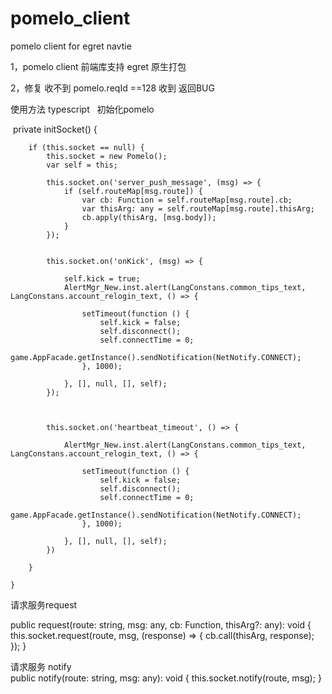 # pomelo_client
pomelo client for egret navtie

1，pomelo client 前端库支持 egret 原生打包

2，修复 收不到 pomelo.reqId ==128 收到 返回BUG

使用方法  typescript
 
 初始化pomelo
 
 private initSocket() {

        if (this.socket == null) {
            this.socket = new Pomelo();
            var self = this;

            this.socket.on('server_push_message', (msg) => {
                if (self.routeMap[msg.route]) {
                    var cb: Function = self.routeMap[msg.route].cb;
                    var thisArg: any = self.routeMap[msg.route].thisArg;
                    cb.apply(thisArg, [msg.body]);
                }
            });


            this.socket.on('onKick', (msg) => {

                self.kick = true;
                AlertMgr_New.inst.alert(LangConstans.common_tips_text, LangConstans.account_relogin_text, () => {

                    setTimeout(function () {
                        self.kick = false;
                        self.disconnect();
                        self.connectTime = 0;
                        game.AppFacade.getInstance().sendNotification(NetNotify.CONNECT);
                    }, 1000);

                }, [], null, [], self);
            });



            this.socket.on('heartbeat_timeout', () => {

                AlertMgr_New.inst.alert(LangConstans.common_tips_text, LangConstans.account_relogin_text, () => {

                    setTimeout(function () {
                        self.kick = false;
                        self.disconnect();
                        self.connectTime = 0;
                        game.AppFacade.getInstance().sendNotification(NetNotify.CONNECT);
                    }, 1000);

                }, [], null, [], self);
            })

        }

    }
 

请求服务request

public request(route: string, msg: any, cb: Function, thisArg?: any): void {
        this.socket.request(route, msg, (response) => {
            cb.call(thisArg, response);
        });
    }
    
    

请求服务 notify  
    public notify(route: string, msg: any): void {
        this.socket.notify(route, msg);
    }
